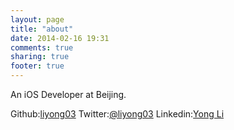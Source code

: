 ```yaml
---
layout: page
title: "about"
date: 2014-02-16 19:31
comments: true
sharing: true
footer: true
---
```

An iOS Developer at Beijing.

Github:[liyong03](https://github.com/liyong03)
Twitter:[@liyong03](https://twitter.com/liyong03)
Linkedin:[Yong Li](http://www.linkedin.com/profile/view?id=66009369)

